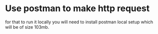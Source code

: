 # Use postman to make http request
for that to run it locally you will need to install postman local setup which will be of size 103mb.

